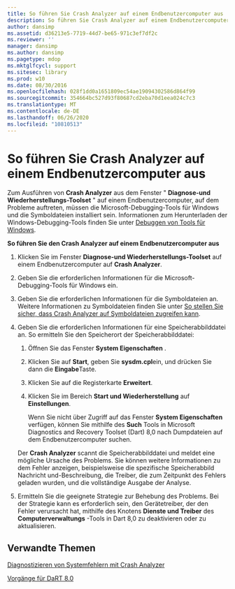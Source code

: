 ```yaml
---
title: So führen Sie Crash Analyzer auf einem Endbenutzercomputer aus
description: So führen Sie Crash Analyzer auf einem Endbenutzercomputer aus
author: dansimp
ms.assetid: d36213e5-7719-44d7-be65-971c3ef7df2c
ms.reviewer: ''
manager: dansimp
ms.author: dansimp
ms.pagetype: mdop
ms.mktglfcycl: support
ms.sitesec: library
ms.prod: w10
ms.date: 08/30/2016
ms.openlocfilehash: 028f1dd0a1651809ec54ae19094302586d864f99
ms.sourcegitcommit: 354664bc527d93f80687cd2eba70d1eea024c7c3
ms.translationtype: MT
ms.contentlocale: de-DE
ms.lasthandoff: 06/26/2020
ms.locfileid: "10810513"
---
```

# So führen Sie Crash Analyzer auf einem Endbenutzercomputer aus


Zum Ausführen von **Crash Analyzer** aus dem Fenster " **Diagnose-und Wiederherstellungs-Toolset** " auf einem Endbenutzercomputer, auf dem Probleme auftreten, müssen die Microsoft-Debugging-Tools für Windows und die Symboldateien installiert sein. Informationen zum Herunterladen der Windows-Debugging-Tools finden Sie unter [Debuggen von Tools für Windows](https://go.microsoft.com/fwlink/?LinkId=266248).

**So führen Sie den Crash Analyzer auf einem Endbenutzercomputer aus**

1.  Klicken Sie im Fenster **Diagnose-und Wiederherstellungs-Toolset** auf einem Endbenutzercomputer auf **Crash Analyzer**.

2.  Geben Sie die erforderlichen Informationen für die Microsoft-Debugging-Tools für Windows ein.

3.  Geben Sie die erforderlichen Informationen für die Symboldateien an. Weitere Informationen zu Symboldateien finden Sie unter [So stellen Sie sicher, dass Crash Analyzer auf Symboldateien zugreifen kann](how-to-ensure-that-crash-analyzer-can-access-symbol-files.md).

4.  Geben Sie die erforderlichen Informationen für eine Speicherabbilddatei an. So ermitteln Sie den Speicherort der Speicherabbilddatei:

    1.  Öffnen Sie das Fenster **System Eigenschaften** .

    2.  Klicken Sie auf **Start**, geben Sie **sysdm.cpl**ein, und drücken Sie dann die **Eingabe**Taste.

    3.  Klicken Sie auf die Registerkarte **Erweitert**.

    4.  Klicken Sie im Bereich **Start und Wiederherstellung** auf **Einstellungen**.

        Wenn Sie nicht über Zugriff auf das Fenster **System Eigenschaften** verfügen, können Sie mithilfe des **Such** Tools in Microsoft Diagnostics and Recovery Toolset (Dart) 8,0 nach Dumpdateien auf dem Endbenutzercomputer suchen.

    Der **Crash Analyzer** scannt die Speicherabbilddatei und meldet eine mögliche Ursache des Problems. Sie können weitere Informationen zu dem Fehler anzeigen, beispielsweise die spezifische Speicherabbild Nachricht und-Beschreibung, die Treiber, die zum Zeitpunkt des Fehlers geladen wurden, und die vollständige Ausgabe der Analyse.

5.  Ermitteln Sie die geeignete Strategie zur Behebung des Problems. Bei der Strategie kann es erforderlich sein, den Gerätetreiber, der den Fehler verursacht hat, mithilfe des Knotens **Dienste und Treiber** des **Computerverwaltungs** -Tools in Dart 8,0 zu deaktivieren oder zu aktualisieren.

## Verwandte Themen


[Diagnostizieren von Systemfehlern mit Crash Analyzer](diagnosing-system-failures-with-crash-analyzer--dart-8.md)

[Vorgänge für DaRT 8.0](operations-for-dart-80-dart-8.md)

 

 





